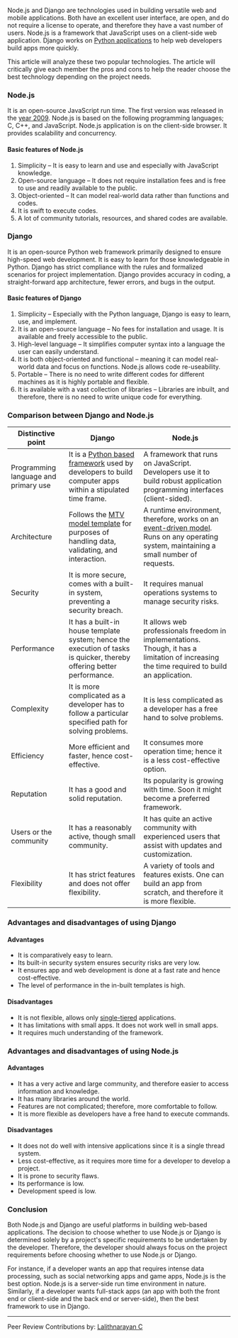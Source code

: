 Node.js and Django are technologies used in building versatile web and mobile applications. Both have an excellent user interface, are open, and do not require a license to operate, and therefore they have a vast number of users. Node.js is a framework that JavaScript uses on a client-side web application. Django works on [Python applications](https://www.javatpoint.com/python-applications) to help web developers build apps more quickly.

This article will analyze these two popular technologies. The article will critically give each member the pros and cons to help the reader choose the best technology depending on the project needs.

### Node.js

It is an open-source JavaScript run time. The first version was released in the [year 2009](https://nodejs.dev/learn/a-brief-history-of-nodejs). Node.js is based on the following programming languages; C, C++, and JavaScript. Node.js application is on the client-side browser. It provides scalability and concurrency.

#### Basic features of Node.js

1. Simplicity – It is easy to learn and use and especially with JavaScript knowledge.
2. Open-source language – It does not require installation fees and is free to use and readily available to the public.
3. Object-oriented – It can model real-world data rather than functions and codes.
4. It is swift to execute codes.
5. A lot of community tutorials, resources, and shared codes are available.

### Django

It is an open-source Python web framework primarily designed to ensure high-speed web development. It is easy to learn for those knowledgeable in Python. Django has strict compliance with the rules and formalized scenarios for project implementation. Django provides accuracy in coding, a straight-forward app architecture, fewer errors, and bugs in the output.

#### Basic features of Django

1. Simplicity – Especially with the Python language, Django is easy to learn, use, and implement.
2. It is an open-source language – No fees for installation and usage. It is available and freely accessible to the public.
3. High-level language – It simplifies computer syntax into a language the user can easily understand.
4. It is both object-oriented and functional – meaning it can model real-world data and focus on functions. Node.js allows code re-useability.
5. Portable – There is no need to write different codes for different machines as it is highly portable and flexible.
6. It is available with a vast collection of libraries – Libraries are inbuilt, and therefore, there is no need to write unique code for everything.

### Comparison between Django and Node.js

| Distinctive point | Django | Node.js |
| --- | --- | --- |
| Programming language and primary use | It is a [Python based framework](https://www.upgrad.com/blog/python-frameworks/) used by developers to build computer apps within a stipulated time frame.| A framework that runs on JavaScript. Developers use it to build robust application programming interfaces (client-sided). |
| Architecture | Follows the [MTV model template](https://www.javatpoint.com/django-mvt) for purposes of handling data, validating, and interaction. | A runtime environment, therefore, works on an [event-driven model](https://www.redhat.com/en/topics/integration/what-is-event-driven-architecture). Runs on any operating system, maintaining a small number of requests. |
| Security | It is more secure, comes with a built-in system, preventing a security breach. | It requires manual operations systems to manage security risks. |
| Performance | It has a built-in house template system; hence the execution of tasks is quicker, thereby offering better performance. | It allows web professionals freedom in implementations. Though, it has a limitation of increasing the time required to build an application. |
| Complexity | It is more complicated as a developer has to follow a particular specified path for solving problems. | It is less complicated as a developer has a free hand to solve problems. |
| Efficiency | More efficient and faster, hence cost-effective. | It consumes more operation time; hence it is a less cost-effective option. |
| Reputation | It has a good and solid reputation. | Its popularity is growing with time. Soon it might become a preferred framework. |
| Users or the community | It has a reasonably active, though small community. | It has quite an active community with experienced users that assist with updates and customization. |
| Flexibility | It has strict features and does not offer flexibility. | A variety of tools and features exists. One can build an app from scratch, and therefore it is more flexible. |

### Advantages and disadvantages of using Django

#### Advantages

- It is comparatively easy to learn.
- Its built-in security system ensures security risks are very low.
- It ensures app and web development is done at a fast rate and hence cost-effective.
- The level of performance in the in-built templates is high.

#### Disadvantages

- It is not flexible, allows only [single-tiered](https://docs.bitnami.com/google-templates/singletier-vs-multitier/) applications.
- It has limitations with small apps. It does not work well in small apps.
- It requires much understanding of the framework.

### Advantages and disadvantages of using Node.js

#### Advantages

- It has a very active and large community, and therefore easier to access information and knowledge.
- It has many libraries around the world.
- Features are not complicated; therefore, more comfortable to follow.
- It is more flexible as developers have a free hand to execute commands.

#### Disadvantages

- It does not do well with intensive applications since it is a single thread system.
- Less cost-effective, as it requires more time for a developer to develop a project.
- It is prone to security flaws.
- Its performance is low.
- Development speed is low.

### Conclusion

Both Node.js and Django are useful platforms in building web-based applications. The decision to choose whether to use Node.js or Django is determined solely by a project's specific requirements to be undertaken by the developer. Therefore, the developer should always focus on the project requirements before choosing whether to use Node.js or Django.

For instance, if a developer wants an app that requires intense data processing, such as social networking apps and game apps, Node.js is the best option. Node.js is a server-side run time environment in nature. Similarly, if a developer wants full-stack apps (an app with both the front end or client-side and the back end or server-side), then the best framework to use in Django.

---
Peer Review Contributions by: [Lalithnarayan C](/engineering-education/authors/lalithnarayan-c/)
